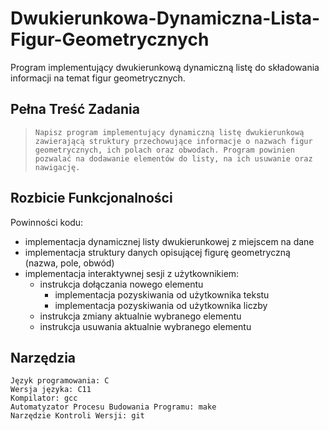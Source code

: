 # Dwukierunkowa-Dynamiczna-Lista-Figur-Geometrycznych
Program implementujący dwukierunkową dynamiczną listę do składowania informacji na temat figur geometrycznych.
## Pełna Treść Zadania
>```Napisz program implementujący dynamiczną listę dwukierunkową zawierającą struktury przechowujące informacje o nazwach figur geometrycznych, ich polach oraz obwodach. Program powinien pozwalać na dodawanie elementów do listy, na ich usuwanie oraz nawigację.```
## Rozbicie Funkcjonalności
Powinności kodu:
* implementacja dynamicznej listy dwukierunkowej z miejscem na dane
* implementacja struktury danych opisującej figurę geometryczną (nazwa, pole, obwód)
* implementacja interaktywnej sesji z użytkownikiem:
  * instrukcja dołączania nowego elementu
    * implementacja pozyskiwania od użytkownika tekstu
    * implementacja pozyskiwania od użytkownika liczby
  * instrukcja zmiany aktualnie wybranego elementu
  * instrukcja usuwania aktualnie wybranego elementu
## Narzędzia
```
Język programowania: C
Wersja języka: C11
Kompilator: gcc
Automatyzator Procesu Budowania Programu: make
Narzędzie Kontroli Wersji: git
```
